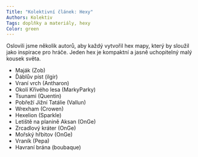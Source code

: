 ```yaml
---
Title: "Kolektivní článek: Hexy"
Authors: Kolektiv
Tags: doplňky a materiály, hexy
Color: green
---
```

Oslovili jsme několik autorů, aby každý
vytvořil hex mapy, který by sloužil jako inspirace
pro hráče. Jeden hex je kompaktní
a jasně uchopitelný malý kousek světa.

* Maják (Zob)
* Ďáblův píst (ilgir)
* Vraní vrch (Antharon)
* Okolí Křivého lesa (MarkyParky)
* Tsunami (Quentin)
* Pobřeží Jižní Tatálie (Vallun)
* Wrexham (Crowen)
* Hexelion (Sparkle)
* Letiště na planině Aksan (OnGe)
* Zrcadlový kráter (OnGe)
* Mořský hřbitov (OnGe)
* Vraník (Pepa)
*  Havraní brána (boubaque)
